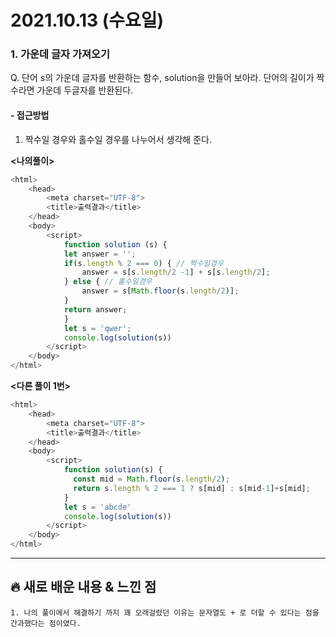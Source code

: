 # 2021.10.13 (수요일)
### **1. 가운데 글자 가져오기**

Q. 단어 s의 가운데 글자를 반환하는 함수, solution을 만들어 보아라. 단어의 길이가 짝수라면 가운데 두글자를 반환된다.

#### -  접근방법

1. 짝수일 경우와 홀수일 경우를 나누어서 생각해 준다. 

**<나의풀이>**
```javascript
<html>
    <head>
        <meta charset="UTF-8">
        <title>출력결과</title>
    </head>
    <body>
        <script>
            function solution (s) {
            let answer = '';
            if(s.length % 2 === 0) { // 짝수일경우
                answer = s[s.length/2 -1] + s[s.length/2];
            } else { // 홀수일경우
                answer = s[Math.floor(s.length/2)]; 
            }
            return answer;
            }
            let s = 'qwer';
            console.log(solution(s))
        </script>
    </body>
</html>
```

**<다른 풀이 1번>**
```javascript
<html>
    <head>
        <meta charset="UTF-8">
        <title>출력결과</title>
    </head>
    <body>
        <script>
            function solution(s) {
              const mid = Math.floor(s.length/2);
              return s.length % 2 === 1 ? s[mid] : s[mid-1]+s[mid]; 
            }
            let s = 'abcde'
            console.log(solution(s))
        </script>
    </body>
</html>
```


---
##  **🔥 새로 배운 내용 & 느낀 점**
    
    1. 나의 풀이에서 해결하기 까지 꽤 오래걸렸던 이유는 문자열도 + 로 더할 수 있다는 점을 간과했다는 점이였다.
    
